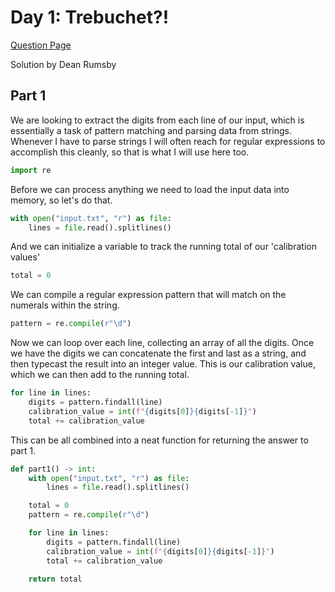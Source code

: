 # Day 1: Trebuchet?!

[Question Page](https://adventofcode.com/2023/day/1)

Solution by Dean Rumsby

## Part 1

We are looking to extract the digits from each line of our input, which is
essentially a task of pattern matching and parsing data from strings.
Whenever I have to parse strings I will often reach for regular expressions
to accomplish this cleanly, so that is what I will use here too.

```python
import re
```

Before we can process anything we need to load the input data into memory, so
let's do that.

```python
with open("input.txt", "r") as file:
    lines = file.read().splitlines()
```

And we can initialize a variable to track the running total of our 'calibration
values'

```python
total = 0
```

We can compile a regular expression pattern that will match on the numerals
within the string.

```python
pattern = re.compile(r"\d")
```

Now we can loop over each line, collecting an array of all the digits.
Once we have the digits we can concatenate the first and last as a string,
and then typecast the result into an integer value. This is our calibration
value, which we can then add to the running total.

```python
for line in lines:
    digits = pattern.findall(line)
    calibration_value = int(f"{digits[0]}{digits[-1]}")
    total += calibration_value
```

This can be all combined into a neat function for returning the answer to part 1.

```python
def part1() -> int:
    with open("input.txt", "r") as file:
        lines = file.read().splitlines()

    total = 0
    pattern = re.compile(r"\d")

    for line in lines:
        digits = pattern.findall(line)
        calibration_value = int(f"{digits[0]}{digits[-1]}")
        total += calibration_value

    return total
```
